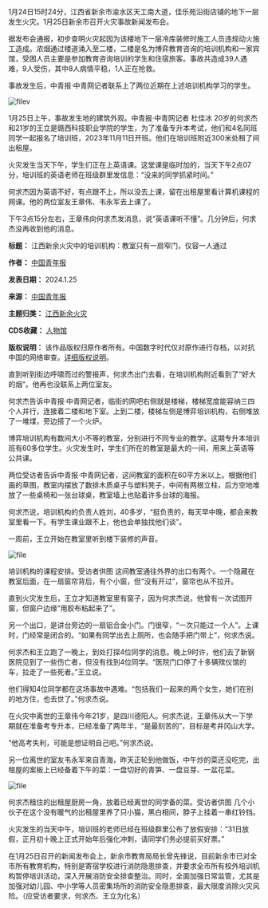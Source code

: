 1月24日15时24分，江西省新余市渝水区天工南大道，佳乐苑沿街店铺的地下一层发生火灾。1月25日新余市召开火灾事故新闻发布会。


据发布会通报，初步查明火灾起因为该楼地下一层冷库装修时施工人员违规动火施工造成。浓烟通过楼道涌入至二楼，二楼是名为博弈教育咨询的培训机构和一家宾馆，受困人员主要是参加教育咨询培训的学生和住宿旅客。事故共造成39人遇难，9人受伤，其中8人病情平稳，1人正在抢救。


事故发生后，中青报·中青网记者联系上了两位近期在上述培训机构学习的学生。


![filev](https://chinadigitaltimes.net/chinese/files/2024/01/image-1706179460449.png)  

1月25日上午，事故发生地的建筑外观。中青报·中青网记者 杜佳冰
20岁的何求杰和21岁的王立是赣西科技职业学院的学生，为了准备专升本考试，他们和4名同班同学一起报名了培训班，2023年11月11日开班。他们在培训班附近300米处租了间出租屋。


火灾发生当天下午，学生们正在上英语课。这堂课是临时加的，当天下午2点07分，培训班的英语老师在班级群里发信息：“没来的同学抓紧时间。”


何求杰因为英语不好，有点跟不上，所以没去上课，留在出租屋里看计算机课程的网课。他的两位室友王章伟、韦永军去上课了。


下午3点15分左右，王章伟向何求杰发消息，说“英语课听不懂”。几分钟后，何求杰没再收到他的消息。




**标题：** 江西新余火灾中的培训机构：教室只有一扇窄门，仅容一人通过  

**作者：** [中国青年报](https://chinadigitaltimes.net/space/中国青年报)  

**发表日期：** 2024.1.25  

**来源：** [中国青年报](https://k.sina.cn/article_2272058151_876cdb27019018w42.html)  

**主题归类：** [江西新余火灾](https://chinadigitaltimes.net/space/江西新余火灾)  

**CDS收藏：** [人物馆](https://chinadigitaltimes.net/space/%E4%BA%BA%E7%89%A9%E9%A6%86)  

**版权说明：** 该作品版权归原作者所有。中国数字时代仅对原作进行存档，以对抗中国的网络审查。[详细版权说明](https://chinadigitaltimes.net/chinese/copyright)。


直到听到街边呼啸而过的警报声，何求杰出门去看，在培训机构附近看到了“好大的烟”。他再也没联系上两位室友。


何求杰告诉中青报·中青网记者，临街的网吧右侧就是楼梯，楼梯宽度能容纳三四个人并行，连接着二楼和地下室。上到二楼，楼梯左侧是博弈培训机构，右侧堆放了一堆煤，旁边搭了一个火炉。


博弈培训机构有数间大小不等的教室，分别进行不同专业的教学。这期专升本培训班有60多位学生。火灾发生时，学生们所在的教室是最大的一间，用来上英语等公共课。


两位受访者告诉中青报·中青网记者，这间教室的面积在60平方米以上。根据他们画的草图，教室内摆放了数排木质桌子与塑料凳子，中间有两根立柱，后方空地堆放了一些桌椅和一张台球桌，教室墙上也贴着许多台球的海报。


何求杰说，培训机构的负责人姓刘，40多岁，“挺负责的，每天早中晚，都会来教室里看一下。有学生课业跟不上，他也会单独找他们谈”。


一周前，王立开始在教室里听到楼下装修的声音。


![file](https://chinadigitaltimes.net/chinese/files/2024/01/image-1706179503398.png)  

培训机构的课程安排。受访者供图
这间教室通往外界的出口有两个。一个隐藏在教室后面，在一扇窗帘背后，有个小窗，但“没有开过”，窗帘也从不拉开。


直到火灾发生后，王立才知道教室里有窗子，因为何求杰说，他曾有一次试图开窗，但窗户边缘“用胶布粘起来了”。


另一个出口，是讲台旁边的一扇铝合金小门。门很窄，“一次只能过一个人”。上课时，门经常是闭合的。“如果有同学出去上厕所，也会随手把门带上”，何求杰说。


何求杰和王立跑了一晚上，到处打探4位同学的消息。晚上9时许，他们去了新钢医院见到了一些伤亡者，但没有找到4位同学。“医院门口停了十多辆殡仪馆的车，拉走了一些死者。”王立说。


他们得知4位同学都在这场事故中遇难。“包括我们一起来的两个女生，她们在别的地方住，也去世了。”何求杰说。


在火灾中离世的王章伟今年21岁，是四川德阳人。何求杰说，王章伟从大一下学期就在准备考专升本，已经准备了两年半，“是最刻苦的”，目标是考井冈山大学。


“他高考失利，可能是想证明自己吧。”何求杰说。


另一位离世的室友韦永军来自青海，昨天正轮到他做饭，中午炒的菜还没吃完，出租屋的案板上已经备着下午的菜：一盘切好的青笋、一盘豆芽、一盆花菜。


![file](https://chinadigitaltimes.net/chinese/files/2024/01/image-1706179690993.png)  

何求杰租住的出租屋厨房一角，放着已经离世的同学备的菜。受访者供图
几个小伙子在这个没有暖气的出租屋里养了只小猫，黑白相间，脖子上挂着一串红铃铛。


火灾发生的当天中午，培训班的老师已经在班级群里公布了放假安排：“31日放假，正月初十晚上正式开始年后强化冲刺，请同学们务必提前买好票。”


在1月25日召开的新闻发布会上，新余市教育局局长曾先锋说，目前新余市已对全市所有教育机构，特别是寄宿学校进行消防隐患排查，并要求全市所有校外培训机构暂停培训活动，深入开展消防安全排查整治。同时，全面加强日常监管，尤其是加强对幼儿园、中小学等人员密集场所的消防安全隐患排查，最大限度消除火灾风险。（应受访者要求，何求杰、王立为化名）







